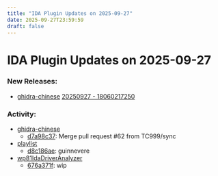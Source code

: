 ```yaml
---
title: "IDA Plugin Updates on 2025-09-27"
date: 2025-09-27T23:59:59
draft: false
---
```


# IDA Plugin Updates on 2025-09-27

### New Releases:
  - [ghidra-chinese](https://github.com/TC999/ghidra-chinese) [20250927 - 18060217250](https://github.com/TC999/ghidra-chinese/releases/tag/20250927-18060217250)

### Activity:
  - [ghidra-chinese](https://github.com/TC999/ghidra-chinese)
    - [d7a98c37](https://github.com/TC999/ghidra-chinese/commit/d7a98c3723d0eb4b964b182489fa95acdf0e3659): Merge pull request #62 from TC999/sync
  - [playlist](https://github.com/TomoBossi/playlist)
    - [d8c186ae](https://github.com/TomoBossi/playlist/commit/d8c186aec71856934a79d0ba1f286928f23c48ba): guinnevere
  - [wp81IdaDriverAnalyzer](https://github.com/fredericGette/wp81IdaDriverAnalyzer)
    - [676a371f](https://github.com/fredericGette/wp81IdaDriverAnalyzer/commit/676a371ff6b079b2972e9a8f689731ac28fb05f9): wip
